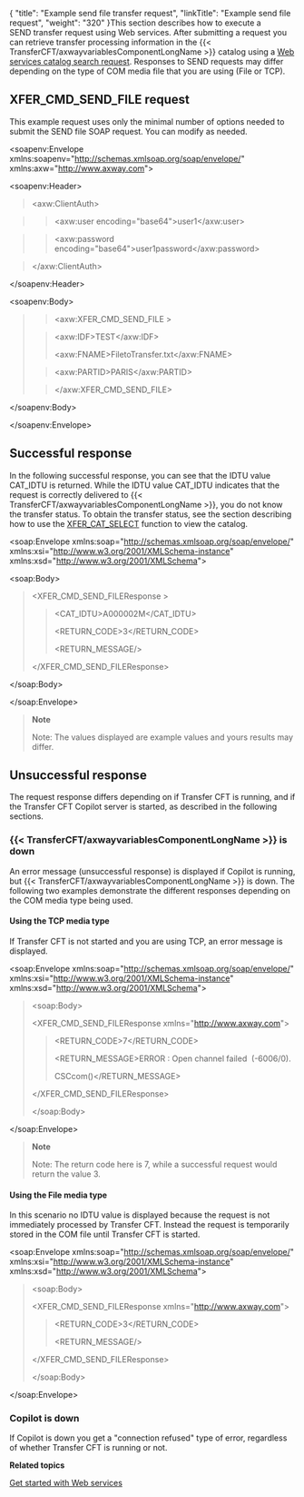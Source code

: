 {
    "title": "Example send file transfer request",
    "linkTitle": "Example send file request",
    "weight": "320"
}This section describes how to execute a SEND transfer request using Web services. After submitting a request you can retrieve transfer processing information in the {{< TransferCFT/axwayvariablesComponentLongName  >}} catalog using a [Web services catalog search request](../example_search_catalog). Responses to SEND requests may differ depending on the type of COM media file that you are using (File or TCP).

XFER_CMD_SEND_FILE request
-----------------------------

This example request uses only the minimal number of options needed to submit the SEND file SOAP request. You can modify as needed.

&lt;soapenv:Envelope xmlns:soapenv="http://schemas.xmlsoap.org/soap/envelope/" xmlns:axw="http://www.axway.com"&gt;

&lt;soapenv:Header&gt;

> &lt;axw:ClientAuth&gt;

> > &lt;axw:user encoding="base64"&gt;user1&lt;/axw:user&gt;

> > &lt;axw:password encoding="base64"&gt;user1password&lt;/axw:password&gt;

> &lt;/axw:ClientAuth&gt;

&lt;/soapenv:Header&gt;

&lt;soapenv:Body&gt;

> > &lt;axw:XFER_CMD_SEND_FILE &gt;
>
> > &lt;axw:IDF&gt;TEST&lt;/axw:IDF&gt;
> >
> > &lt;axw:FNAME&gt;FiletoTransfer.txt&lt;/axw:FNAME&gt;
>
> > &lt;axw:PARTID&gt;PARIS&lt;/axw:PARTID&gt;
>
> > &lt;/axw:XFER_CMD_SEND_FILE&gt;

&lt;/soapenv:Body&gt;

&lt;/soapenv:Envelope&gt;

Successful response
-------------------

In the following successful response, you can see that the IDTU value CAT_IDTU is returned. While the IDTU value CAT_IDTU indicates that the request is correctly delivered to {{< TransferCFT/axwayvariablesComponentLongName  >}}, you do not know the transfer status. To obtain the transfer status, see the section describing how to use the [XFER_CAT_SELECT](../example_search_catalog) function to view the catalog.

&lt;soap:Envelope xmlns:soap="http://schemas.xmlsoap.org/soap/envelope/" xmlns:xsi="http://www.w3.org/2001/XMLSchema-instance" xmlns:xsd="http://www.w3.org/2001/XMLSchema"&gt;

&lt;soap:Body&gt;

> &lt;XFER_CMD_SEND_FILEResponse &gt;
>
> > &lt;CAT_IDTU&gt;A000002M&lt;/CAT_IDTU&gt;
> >
> > &lt;RETURN_CODE&gt;3&lt;/RETURN_CODE&gt;
> >
> > &lt;RETURN_MESSAGE/&gt;
>
> &lt;/XFER_CMD_SEND_FILEResponse&gt;

&lt;/soap:Body&gt;

&lt;/soap:Envelope&gt;

> **Note**
>
> Note: The values displayed are example values and yours results may differ.

Unsuccessful response
---------------------

The request response differs depending on if Transfer CFT is running, and if the Transfer CFT Copilot server is started, as described in the following sections.

### {{< TransferCFT/axwayvariablesComponentLongName  >}} is down

An error message (unsuccessful response) is displayed if Copilot is running, but {{< TransferCFT/axwayvariablesComponentLongName  >}} is down. The following two examples demonstrate the different responses depending on the COM media type being used.

#### Using the TCP media type

If Transfer CFT is not started and you are using TCP, an error message is displayed.

&lt;soap:Envelope xmlns:soap="http://schemas.xmlsoap.org/soap/envelope/" xmlns:xsi="http://www.w3.org/2001/XMLSchema-instance" xmlns:xsd="http://www.w3.org/2001/XMLSchema"&gt;

> &lt;soap:Body&gt;
>
> &lt;XFER_CMD_SEND_FILEResponse xmlns="http://www.axway.com"&gt;
>
> > &lt;RETURN_CODE&gt;7&lt;/RETURN_CODE&gt;
> >
> > &lt;RETURN_MESSAGE&gt;ERROR : Open channel failed  (-6006/0).
> >
> > CSCcom()&lt;/RETURN_MESSAGE&gt;
>
> &lt;/XFER_CMD_SEND_FILEResponse&gt;
>
> &lt;/soap:Body&gt;

&lt;/soap:Envelope&gt;

> **Note**
>
> Note: The return code here is 7, while a successful request would return the value 3.

#### Using the File media type

In this scenario no IDTU value is displayed because the request is not immediately processed by Transfer CFT. Instead the request is temporarily stored in the COM file until Transfer CFT is started.

&lt;soap:Envelope xmlns:soap="http://schemas.xmlsoap.org/soap/envelope/" xmlns:xsi="http://www.w3.org/2001/XMLSchema-instance" xmlns:xsd="http://www.w3.org/2001/XMLSchema"&gt;

> &lt;soap:Body&gt;
>
> &lt;XFER_CMD_SEND_FILEResponse xmlns="http://www.axway.com"&gt;
>
> > &lt;RETURN_CODE&gt;3&lt;/RETURN_CODE&gt;
> >
> > &lt;RETURN_MESSAGE/&gt;
>
> &lt;/XFER_CMD_SEND_FILEResponse&gt;
>
> &lt;/soap:Body&gt;

&lt;/soap:Envelope&gt;

### Copilot is down

If Copilot is down you get a "connection refused" type of error, regardless of whether Transfer CFT is running or not.

****Related topics****

[Get started with Web services](../get_started_web_services)
